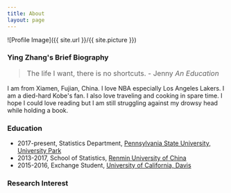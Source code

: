 ```yaml
---
title: About
layout: page
---
```

![Profile Image]({{ site.url }}/{{ site.picture }})

### Ying Zhang's Brief Biography
<font size="3.5">
<blockquote>
<p>The life I want, there is no shortcuts. - Jenny <i>An Education</i> </p>
</blockquote>
</font>

I am from Xiamen, Fujian, China. I love NBA especially Los Angeles Lakers. I am a died-hard Kobe's fan. I also love traveling and cooking in spare time. I hope I could love reading but I am still struggling against my drowsy head while holding a book.

### Education

<ul class="skill-list">
	<li>2017-present, Statistics Department, <a href="http://stat.psu.edu">Pennsylvania State University, University Park</a></li>
	<li>2013-2017, School of Statistics, <a href="http://stat.ruc.edu.cn">Renmin University of China</a></li>
	<li>2015-2016, Exchange Student, <a href="http://stat.ucdavis.edu">University of California, Davis</a></li>
</ul>

### Research Interest
<!--
<ul class="skill-list">
	<li>Bayesian Statistics</li>
	<li>Longitudinal Data Analysis</li>
</ul>
-->

<!-- <h2>Projects</h2>

<ul>
	<li><a href="http://yingsight.com/hierarchical/">Introduction to Hierarchical Model</a></li>
</ul> -->
